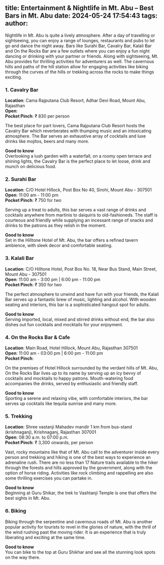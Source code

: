 title: Entertainment & Nightlife in Mt. Abu – Best Bars in Mt. Abu
date: 2024-05-24 17:54:43
tags:
author:
---
Nightlife in Mt. Abu is quite a lively atmosphere. After a day of travelling or sightseeing, you can enjoy a range of lounges, restaurants and pubs to let go and dance the night away. Bars like Surahi Bar, Cavalry Bar, Kalali Bar and On the Rocks Bar are a few outlets where you can enjoy a fun night dancing or drinking with your partner or friends.  Along with sightseeing, Mt. Abu provides for thrilling activities for adventurers as well. The cavernous hills and paths of the hill station allow for engaging activities like biking through the curves of the hills or trekking across the rocks to make things exciting.

### 1. Cavalry Bar
**Location**: Cama Rajputana Club Resort, Adhar Devi Road, Mount Abu, Rajasthan <br>
**Open**: <br>
**Pocket Pinch**: ₹ 830 per person

The best place for part lovers, Cama Rajputana Club Resort hosts the Cavalry Bar which reverberates with thumping music and an intoxicating atmosphere. The Bar serves an exhaustive array of cocktails and luxe drinks like mojitos, beers and many more.   

**Good to know** <br>
Overlooking a lush garden with a waterfall, on a roomy open terrace and shining lights, the Cavalry Bar is the perfect place to let loose, drink and munch on delicious food.


### 2. Surahi Bar
**Location**: C/O Hotel Hillock, Post Box No 40, Sirohi, Mount Abu - 307501 <br>
**Open**: 11:00 am - 11:00 pm <br>
**Pocket Pinch**: ₹ 750 for two

Serving up a treat to adults, this bar serves a vast range of drinks and cocktails anywhere from martinis to daiquiris to old-fashioneds. The staff is courteous and friendly while supplying an incessant range of snacks and drinks to the patrons as they relish in the moment.

**Good to know** <br>
Set in the Hilltone Hotel of Mt. Abu, the bar offers a refined tavern ambience, with sleek decor and comfortable seating.


### 3. Kalali Bar
**Location**: C/O Hilltone Hotel, Post Box No. 18, Near Bus Stand, Main Street, Mount Abu - 307501 <br>
**Open**: 11:00 am - 3:00 pm | 6:00 pm - 11:00 pm <br>
**Pocket Pinch**: ₹ 350 for two

The perfect atmosphere to unwind and have fun with your friends, the Kalali Bar serves up a fantastic brew of music, lighting and alcohol. With wooden seating and interiors, this bar is a sophisticated hangout spot for adults.  

**Good to know** <br>
Serving imported, local, mixed and stirred drinks without end, the bar also dishes out fun cocktails and mocktails for your enjoyment.

### 4. On the Rocks Bar & Cafe
**Location**: Main Road, Hotel Hillock, Mount Abu, Rajasthan 307501 <br>
**Open**: 11:00 am - 03:00 pm | 6:00 pm - 11:00 pm <br>
**Pocket Pinch**: 

On the premises of Hotel Hillock surrounded by the verdant hills of Mt. Abu, On the Rocks Bar lives up to its name by serving up an icy bevvy of cocktails and mocktails to happy patrons. Mouth-watering food accompanies the drinks, served by enthusiastic and friendly staff.  

**Good to know** <br>
Sporting a serene and relaxing vibe, with comfortable interiors, the bar serves up cocktails like tequila sunrise and many more.


### 5. Trekking
**Location**: Shree vastanji Mahadev mandir 1 km from bus-stand (krishnaganj), Krishnaganj, Rajasthan 307001 <br>
**Open**: 08:30 a.m. to 07:00 p.m. <br>
**Pocket Pinch**: ₹ 3,300 onwards, per person

Vast, rocky mountains like that of Mt. Abu call to the adventurer inside every person and trekking and hiking is one of the best ways to experience an adrenaline rush. There are no less than 17 Nature trails available to the hiker through the forests and hills approved by the government, along with the option of horse riding. Activities like rock climbing and rappelling are also some thrilling exercises you can partake in.   

**Good to know** <br>
Beginning at Guru Shikar, the trek to Vashtanji Temple is one that offers the best sights in Mt. Abu.


### 6. Biking

Biking through the serpentine and cavernous roads of Mt. Abu is another popular activity for tourists to revel in the glories of nature, with the thrill of the wind rushing past the moving rider. It is an experience that is truly liberating and exciting at the same time.  

**Good to know** <br>
You can bike to the top at Guru Shikhar and see all the stunning look spots on the way there.